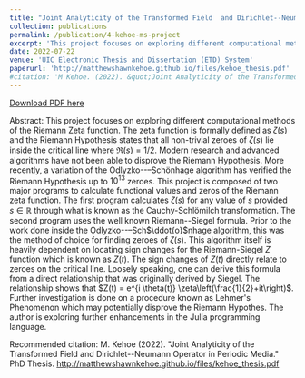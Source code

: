 ```yaml
---
title: "Joint Analyticity of the Transformed Field  and Dirichlet--Neumann Operator in Periodic Media"
collection: publications
permalink: /publication/4-kehoe-ms-project
excerpt: 'This project focuses on exploring different computational methods of the Riemann Zeta function. The zeta function is formally defined as $\zeta(s)$ and the Riemann Hypothesis states that all non-trivial zeroes of $\zeta(s)$ lie inside the critical line where $\Re(s) = 1/2$. Modern research and advanced algorithms have not been able to disprove the Riemann Hypothesis. More recently, a variation of the Odlyzko--–Schönhage algorithm has verified the Riemann Hypothesis up to $10^{13}$ zeroes. This project is composed of two major programs to calculate functional values and zeros of the Riemann zeta function. The first program calculates $\zeta(s)$ for any value of $s$ provided $s\in\mathbb{R}$ through what is known as the Cauchy-Schlömilch transformation. The second program uses the well known Riemann--Siegel formula. Prior to the work done inside the Odlyzko--–Sch$\ddot{o}$nhage algorithm, this was the method of choice for finding zeroes of $\zeta(s)$. This algorithm itself is heavily dependent on locating sign changes for the Riemann-Siegel $Z$ function which is known as $Z(t)$. The sign changes of $Z(t)$ directly relate to zeroes on the critical line. Loosely speaking, one can derive this formula from a direct relationship that was originally derived by Siegel. The relationship shows that $Z(t) = e^{i \theta(t)} \zeta\left(\frac{1}{2}+it\right)$. Further investigation is done on a procedure known as Lehmer's Phenomenon which may potentially disprove the Riemann Hypothes. The author is exploring further enhancements in the Julia programming language.'
date: 2022-07-22
venue: 'UIC Electronic Thesis and Dissertation (ETD) System'
paperurl: 'http://matthewshawnkehoe.github.io/files/kehoe_thesis.pdf'
#citation: 'M Kehoe. (2022). &quot;Joint Analyticity of the Transformed Field  and Dirichlet--Neumann Operator in Periodic Media.&quot; <i>PhD Thesis</i>.'
---
```


[Download PDF here](http://matthewshawnkehoe.github.io/files/kehoe_thesis.pdf)

Abstract: This project focuses on exploring different computational methods of the Riemann Zeta function. The zeta function is formally defined as $\zeta(s)$ and the Riemann Hypothesis states that all non-trivial zeroes of $\zeta(s)$ lie inside the critical line where $\Re(s) = 1/2$. Modern research and advanced algorithms have not been able to disprove the Riemann Hypothesis. More recently, a variation of the Odlyzko--–Schönhage algorithm has verified the Riemann Hypothesis up to $10^{13}$ zeroes. This project is composed of two major programs to calculate functional values and zeros of the Riemann zeta function. The first program calculates $\zeta(s)$ for any value of $s$ provided $s\in\mathbb{R}$ through what is known as the Cauchy-Schlömilch transformation. The second program uses the well known Riemann--Siegel formula. Prior to the work done inside the Odlyzko--–Sch$\ddot{o}$nhage algorithm, this was the method of choice for finding zeroes of $\zeta(s)$. This algorithm itself is heavily dependent on locating sign changes for the Riemann-Siegel $Z$ function which is known as $Z(t)$. The sign changes of $Z(t)$ directly relate to zeroes on the critical line. Loosely speaking, one can derive this formula from a direct relationship that was originally derived by Siegel. The relationship shows that $Z(t) = e^{i \theta(t)} \zeta\left(\frac{1}{2}+it\right)$. Further investigation is done on a procedure known as Lehmer's Phenomenon which may potentially disprove the Riemann Hypothes. The author is exploring further enhancements in the Julia programming language.

Recommended citation: M. Kehoe (2022). "Joint Analyticity of the Transformed Field  and Dirichlet--Neumann Operator in Periodic Media." PhD Thesis. http://matthewshawnkehoe.github.io/files/kehoe_thesis.pdf

